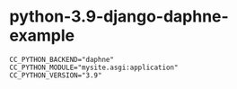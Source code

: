 # python-3.9-django-daphne-example

```
CC_PYTHON_BACKEND="daphne"
CC_PYTHON_MODULE="mysite.asgi:application"
CC_PYTHON_VERSION="3.9"
```
